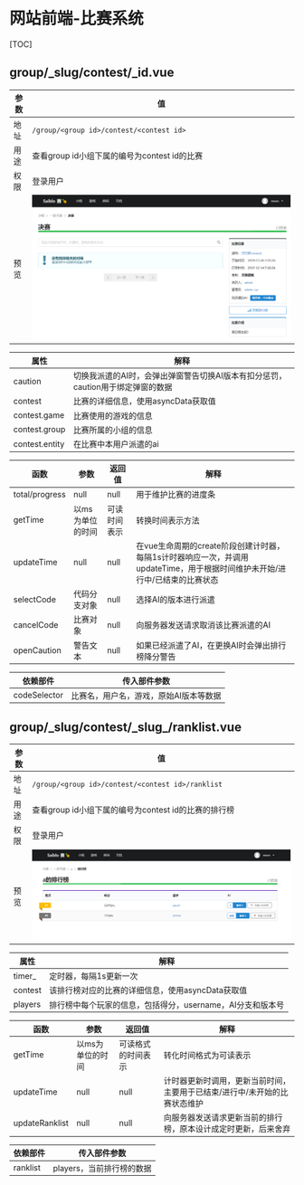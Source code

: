 # 网站前端-比赛系统

[TOC]

## group/\_slug/contest/\_id.vue

| 参数 | 值                                           |
| ---- | -------------------------------------------- |
| 地址 | `/group/<group id>/contest/<contest id>`     |
| 用途 | 查看group id小组下属的编号为contest id的比赛 |
| 权限 | 登录用户                                     |
| 预览 | ![](imgs\group_slug_contest_id.PNG)          |

| 属性           | 解释                                                         |
| -------------- | ------------------------------------------------------------ |
| caution        | 切换我派遣的AI时，会弹出弹窗警告切换AI版本有扣分惩罚，caution用于绑定弹窗的数据 |
| contest        | 比赛的详细信息，使用asyncData获取值                          |
| contest.game   | 比赛使用的游戏的信息                                         |
| contest.group  | 比赛所属的小组的信息                                         |
| contest.entity | 在比赛中本用户派遣的ai                                       |

| 函数           | 参数             | 返回值       | 解释                                                         |
| -------------- | ---------------- | ------------ | ------------------------------------------------------------ |
| total/progress | null             | null         | 用于维护比赛的进度条                                         |
| getTime        | 以ms为单位的时间 | 可读时间表示 | 转换时间表示方法                                             |
| updateTime     | null             | null         | 在vue生命周期的create阶段创建计时器，每隔1s计时器响应一次，并调用updateTime，用于根据时间维护未开始/进行中/已结束的比赛状态 |
| selectCode     | 代码分支对象     | null         | 选择AI的版本进行派遣                                         |
| cancelCode     | 比赛对象         | null         | 向服务器发送请求取消该比赛派遣的AI                           |
| openCaution    | 警告文本         | null         | 如果已经派遣了AI，在更换AI时会弹出排行榜降分警告             |

| 依赖部件     | 传入部件参数                           |
| ------------ | -------------------------------------- |
| codeSelector | 比赛名，用户名，游戏，原始AI版本等数据 |



## group/\_slug/contest/\_slug\_/ranklist.vue

| 参数 | 值                                                   |
| ---- | ---------------------------------------------------- |
| 地址 | `/group/<group id>/contest/<contest id>/ranklist`    |
| 用途 | 查看group id小组下属的编号为contest id的比赛的排行榜 |
| 权限 | 登录用户                                             |
| 预览 | ![](imgs\group_slug_contest_id_ranklist.PNG)         |

| 属性    | 解释                                                       |
| ------- | ---------------------------------------------------------- |
| timer_  | 定时器，每隔1s更新一次                                     |
| contest | 该排行榜对应的比赛的详细信息，使用asyncData获取值          |
| players | 排行榜中每个玩家的信息，包括得分，username，AI分支和版本号 |

| 函数           | 参数             | 返回值             | 解释                                                         |
| -------------- | ---------------- | ------------------ | ------------------------------------------------------------ |
| getTime        | 以ms为单位的时间 | 可读格式的时间表示 | 转化时间格式为可读表示                                       |
| updateTime     | null             | null               | 计时器更新时调用，更新当前时间，主要用于已结束/进行中/未开始的比赛状态维护 |
| updateRanklist | null             | null               | 向服务器发送请求更新当前的排行榜，原本设计成定时更新，后来舍弃 |


| 依赖部件 | 传入部件参数              |
| -------- | ------------------------- |
| ranklist | players，当前排行榜的数据 |